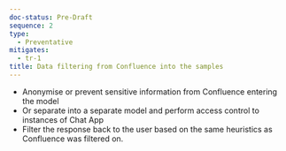 ```yaml
---
doc-status: Pre-Draft
sequence: 2
type:
  - Preventative
mitigates:
  - tr-1
title: Data filtering from Confluence into the samples
---
```


- Anonymise or prevent sensitive information from Confluence entering the model
- Or separate into a separate model and perform access control to instances of Chat App
- Filter the response back to the user based on the same heuristics as Confluence was filtered on. 